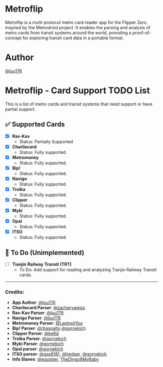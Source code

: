 # Metroflip
Metroflip is a multi-protocol metro card reader app for the Flipper Zero, inspired by the Metrodroid project. It enables the parsing and analysis of metro cards from transit systems around the world, providing a proof-of-concept for exploring transit card data in a portable format.

# Author
[@luu176](https://github.com/luu176)

# Metroflip - Card Support TODO List

This is a list of metro cards and transit systems that need support or have partial support.

## ✅ Supported Cards
- [x] **Rav-Kav**  
  - Status: Partially Supported
- [x] **Charliecard**  
  - Status: Fully supported.
- [x] **Metromoney**  
  - Status: Fully supported.
- [x] **Bip!**  
  - Status: Fully supported.
- [x] **Navigo**  
  - Status: Fully supported.
- [x] **Troika**
  - Status: Fully supported.
- [x] **Clipper**
  - Status: Fully supported.
- [x] **Myki**
  - Status: Fully supported.
- [x] **Opal**
  - Status: Fully supported.
- [x] **ITSO**
  - Status: Fully supported.

## 📝 To Do (Unimplemented)
- [ ] **Tianjin Railway Transit (TRT)**  
  - To Do: Add support for reading and analyzing Tianjin Railway Transit cards.

---

### Credits:
- **App Author**: [@luu176](https://github.com/luu176)
- **Charliecard Parser**: [@zacharyweiss](https://github.com/zacharyweiss)
- **Rav-Kav Parser**: [@luu176](https://github.com/luu176)
- **Navigo Parser**: [@luu176](https://github.com/luu176)
- **Metromoney Parser**: [@Leptopt1los](https://github.com/Leptopt1los)
- **Bip! Parser**: [@rbasoalto](https://github.com/rbasoalto) [@gornekich](https://github.com/gornekich)
- **Clipper Parser**: [@ke6jjj](https://github.com/ke6jjj)
- **Troika Parser**: [@gornekich](https://github.com/gornekich)
- **Myki Parser**: [@gornekich](https://github.com/gornekich)
- **Opal parser**: [@gornekich](https://github.com/gornekich)
- **ITSO parser**: [@gsp8181](https://github.com/gsp8181), [@hedger](https://github.com/hedger), [@gornekich](https://github.com/gornekich)
- **Info Slaves**: [@equipter](https://github.com/equipter), [TheDingo8MyBaby](https://github.com/TheDingo8MyBaby)